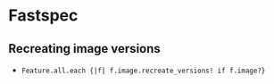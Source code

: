 Fastspec
========================

## Recreating image versions
* `Feature.all.each {|f| f.image.recreate_versions! if f.image?}`